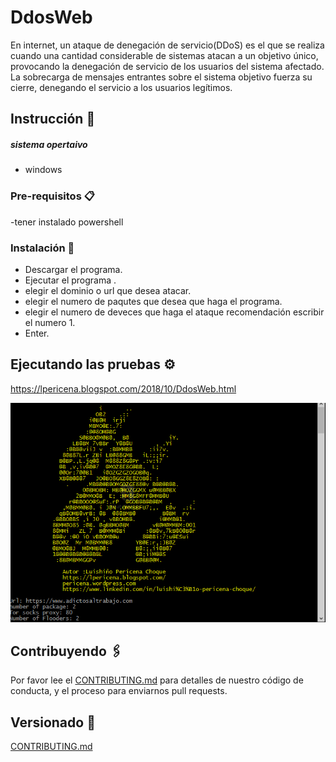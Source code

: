 # DdosWeb
En internet, un ataque de denegación de servicio(DDoS) es el que se realiza cuando una cantidad considerable de sistemas atacan a un objetivo único, provocando la denegación de servicio de los usuarios del sistema afectado. La sobrecarga de mensajes entrantes sobre el sistema objetivo fuerza su cierre, denegando el servicio a los usuarios legítimos.


## Instrucción 🚀
##### sistema opertaivo 
- windows

### Pre-requisitos 📋
-tener instalado powershell

### Instalación 🔧
- Descargar el programa.
- Ejecutar el programa .
- elegir el dominio o url que desea atacar.
- elegir el numero de paqutes que desea que haga el programa.
- elegir el numero de deveces que haga el ataque recomendación escribir el numero 1.
- Enter.

## Ejecutando las pruebas ⚙️
https://lpericena.blogspot.com/2018/10/DdosWeb.html


[![video](https://github.com/Pericena/DdosWeb/blob/master/Imagenes/Screenshot_2.png)](https://www.youtube.com/watch?v=DIYE-tTaZMI)

## Contribuyendo 🖇️

Por favor lee el [CONTRIBUTING.md](https://github.com/Pericena) para detalles de nuestro código de conducta, y el proceso para enviarnos pull requests.

## Versionado 📌
[CONTRIBUTING.md](https://github.com/Pericena)
